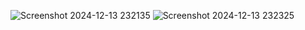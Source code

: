 ![Screenshot 2024-12-13 232135](https://github.com/user-attachments/assets/c533953a-5017-4cbb-8353-c0eb7fed8787)
![Screenshot 2024-12-13 232325](https://github.com/user-attachments/assets/4fb0c385-efa3-468d-9ed2-545b1e98f41f)
